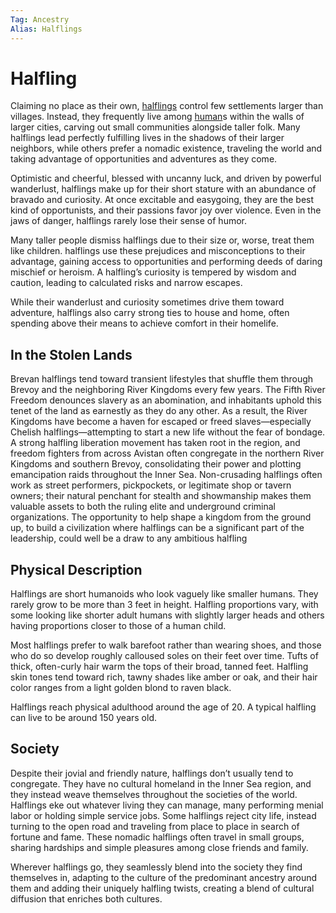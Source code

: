 ```yaml
---
Tag: Ancestry
Alias: Halflings
---
```

# Halfling
Claiming no place as their own, [halflings](https://2e.aonprd.com/Ancestries.aspx?ID=5) control few settlements larger than villages. Instead, they frequently live among [human](Human.md)s within the walls of larger cities, carving out small communities alongside taller folk. Many halflings lead perfectly fulfilling lives in the shadows of their larger neighbors, while others prefer a nomadic existence, traveling the world and taking advantage of opportunities and adventures as they come.

Optimistic and cheerful, blessed with uncanny luck, and driven by powerful wanderlust, halflings make up for their short stature with an abundance of bravado and curiosity. At once excitable and easygoing, they are the best kind of opportunists, and their passions favor joy over violence. Even in the jaws of danger, halflings rarely lose their sense of humor.

Many taller people dismiss halflings due to their size or, worse, treat them like children. halflings use these prejudices and misconceptions to their advantage, gaining access to opportunities and performing deeds of daring mischief or heroism. A halfling’s curiosity is tempered by wisdom and caution, leading to calculated risks and narrow escapes.

While their wanderlust and curiosity sometimes drive them toward adventure, halflings also carry strong ties to house and home, often spending above their means to achieve comfort in their homelife.

## In the Stolen Lands
Brevan halflings tend toward transient lifestyles that shuffle them through Brevoy and the neighboring River Kingdoms every few years. The Fifth River Freedom denounces slavery as an abomination, and inhabitants uphold this tenet of the land as earnestly as they do any other. As a result, the River Kingdoms have become a haven for escaped or freed slaves—especially Chelish halflings—attempting to start a new life without the fear of bondage. A strong halfling liberation movement has taken root in the region, and freedom fighters from across Avistan often congregate in the northern River Kingdoms and southern Brevoy, consolidating their power and plotting emancipation raids throughout the Inner Sea. Non-crusading halflings often work as street performers, pickpockets, or legitimate shop or tavern owners; their natural penchant for stealth and showmanship makes them valuable assets to both the ruling elite and underground criminal organizations. The opportunity to help shape a kingdom from the ground up, to build a civilization where halflings can be a significant part of the leadership, could well be a draw to any ambitious halfling
## Physical Description
Halflings are short humanoids who look vaguely like smaller humans. They rarely grow to be more than 3 feet in height. Halfling proportions vary, with some looking like shorter adult humans with slightly larger heads and others having proportions closer to those of a human child.

Most halflings prefer to walk barefoot rather than wearing shoes, and those who do so develop roughly calloused soles on their feet over time. Tufts of thick, often-curly hair warm the tops of their broad, tanned feet. Halfling skin tones tend toward rich, tawny shades like amber or oak, and their hair color ranges from a light golden blond to raven black.

Halflings reach physical adulthood around the age of 20. A typical halfling can live to be around 150 years old.
## Society
Despite their jovial and friendly nature, halflings don’t usually tend to congregate. They have no cultural homeland in the Inner Sea region, and they instead weave themselves throughout the societies of the world. Halflings eke out whatever living they can manage, many performing menial labor or holding simple service jobs. Some halflings reject city life, instead turning to the open road and traveling from place to place in search of fortune and fame. These nomadic halflings often travel in small groups, sharing hardships and simple pleasures among close friends and family.

Wherever halflings go, they seamlessly blend into the society they find themselves in, adapting to the culture of the predominant ancestry around them and adding their uniquely halfling twists, creating a blend of cultural diffusion that enriches both cultures.
